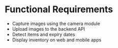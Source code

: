# Functional Requirements

* Capture images using the camera module
* Upload images to the backend API
* Detect items and expiry dates
* Display inventory on web and mobile apps
